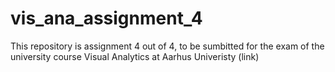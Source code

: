 # vis_ana_assignment_4
This repository is assignment 4 out of 4, to be sumbitted for the exam of the university course Visual Analytics at Aarhus Univeristy (link)